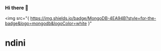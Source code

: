 ### Hi there 👋

<!--
**biggie-pti/biggie-pti** is a ✨ _special_ ✨ repository because its `README.md` (this file) appears on your GitHub profile.

Here are some ideas to get you started:

- 🔭 I’m currently working on stock management api using golang
- 🌱 I’m currently learning golang and c#
- 👯 I’m looking to collaborate on developing web APIs
- 🤔 I’m looking for help with front end development
- 💬 Ask me about back end development
- 📫 How to reach me: bbigwel@gmail.com
- 😄 Pronouns: ...
- ⚡ Fun fact: ...
-->

<img src="{
          https://img.shields.io/badge/MongoDB-4EA94B?style=for-the-badge&logo=mongodb&logoColor=white
          }"

<body>

<h1>ndini</h1>
</body>
